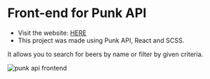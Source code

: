 # Front-end for Punk API
* Visit the website: <A HREF="https://punkapi.teamilas.com/" target="_blank" > HERE </a>
* This project was made using Punk API, React and SCSS.

It allows you to search for beers by name or filter by given criteria.

<img src="https://raw.githubusercontent.com/tea-milas/punk-API/main/src/assets/punk_api_screenshot.png" alt="punk api frontend" />
